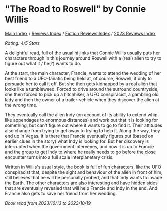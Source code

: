# "The Road to Roswell" by Connie Willis

[Main Index](../../../README.md) / [Reviews Index](../../README.md) / [Fiction Reviews Index](../README.md) / [2023 Reviews Index](README.md)

*Rating: 4/5 Stars*

A delightful read, full of the usual hi jinks that Connie Willis usually puts her characters through in this journey around Roswell with a (real) alien to try to figure out what it / he(?) wants to do.

At the start, the main character, Francie, wants to attend the wedding of her best friend to a UFO-fanatic being held at, of course, Roswell, if only to persuade her to call it off. But she then gets kidnapped by a real alien that looks like a tumbleweed. Forced to drive around the surround countryside, she then forced to pick up a hitchhiker, a UFO conspiracist, a gambling old lady and then the owner of a trailer-vehicle when they discover the alien at the wrong time.

They eventually call the alien Indy (on account of its ability to extend whip-like appendages to enormous distances) and work out that it is looking for something, but can't figure out where it wants to go to find it. Their attitudes also change from trying to get away to trying to help it. Along the way, they end up in Vegas. It is there that Francie eventually figures out (based on earlier clues in the story) what Indy is looking for. But her discovery is interrupted when the government intervenes, and now it is up to Francie and the group to get Indy to where he really needs to go before the close encounter turns into a full scale interplanetary crisis.

Written in Willis's usual style, the book is full of fun characters, like the UFO conspiracist that, despite the sight and behaviour of the alien in front of him, still believes that he will be personally probed, and that Indy wants to invade the Earth. The other characters are also interesting and have hidden sides that are eventually revealed that will help Francie and Indy in the end. And Francie also gets to save her friend from her wedding.

*Book read from 2023/10/13 to 2023/10/19*
